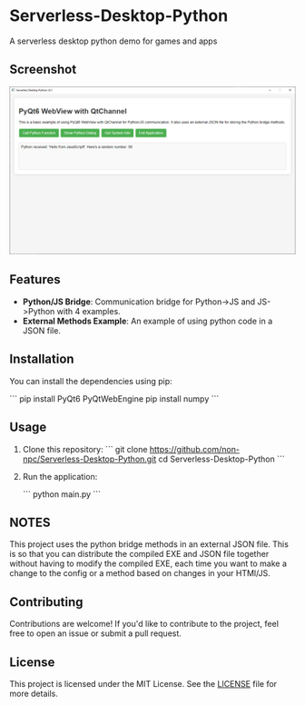 # Serverless-Desktop-Python
A serverless desktop python demo for games and apps


## Screenshot

![Serverless Desktop Python Screenshot](screenshot01.png)

## Features

- **Python/JS Bridge**: Communication bridge for Python->JS and JS->Python with 4 examples.
- **External Methods Example**: An example of using python code in a JSON file.


## Installation

You can install the dependencies using pip:

\`\`\`
pip install PyQt6 PyQtWebEngine
pip install numpy
\`\`\`

## Usage

1. Clone this repository:
   \`\`\`
   git clone https://github.com/non-npc/Serverless-Desktop-Python.git
   cd Serverless-Desktop-Python
   \`\`\`

2. Run the application:

   \`\`\`
   python main.py
   \`\`\`

## NOTES
This project uses the python bridge methods in an external JSON file.
This is so that you can distribute the compiled EXE and JSON file together without having to modify the compiled EXE, each time you want to make a change to the config or a method based on changes in your HTMl/JS.


## Contributing

Contributions are welcome! If you'd like to contribute to the project, feel free to open an issue or submit a pull request.

## License

This project is licensed under the MIT License. See the [LICENSE](LICENSE) file for more details.

